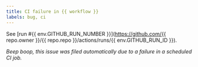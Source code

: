 ```yaml
---
title: CI failure in {{ workflow }}
labels: bug, ci
---
```


See [run #{{ env.GITHUB_RUN_NUMBER }}](https://github.com/{{ repo.owner }}/{{ repo.repo }}/actions/runs/{{ env.GITHUB_RUN_ID }}).

_Beep boop, this issue was filed automatically due to a failure in a scheduled CI job._
